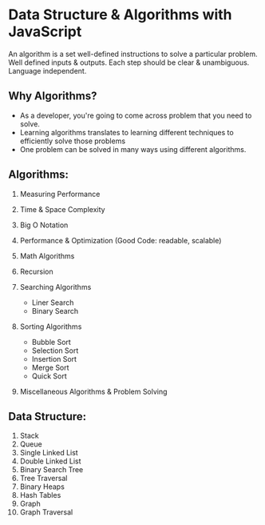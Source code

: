 # Data Structure & Algorithms with JavaScript

An algorithm is a set well-defined instructions to solve a particular problem. Well defined inputs & outputs. Each step should be clear & unambiguous. Language independent.

## Why Algorithms?

- As a developer, you're going to come across problem that you need to solve.
- Learning algorithms translates to learning different techniques to efficiently solve those problems
- One problem can be solved in many ways using different algorithms.

## Algorithms:

1. Measuring Performance
1. Time & Space Complexity
1. Big O Notation
1. Performance & Optimization (Good Code: readable, scalable)
1. Math Algorithms
1. Recursion
1. Searching Algorithms

   - Liner Search
   - Binary Search

1. Sorting Algorithms

   - Bubble Sort
   - Selection Sort
   - Insertion Sort
   - Merge Sort
   - Quick Sort

1. Miscellaneous Algorithms & Problem Solving

## Data Structure:

1. Stack
1. Queue
1. Single Linked List
1. Double Linked List
1. Binary Search Tree
1. Tree Traversal
1. Binary Heaps
1. Hash Tables
1. Graph
1. Graph Traversal
